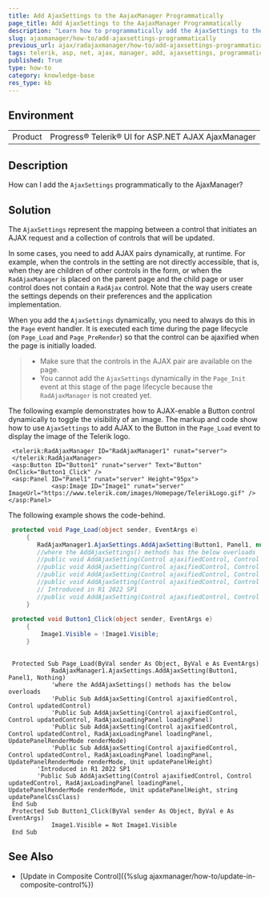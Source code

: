 ```yaml
---
title: Add AjaxSettings to the AajaxManager Programmatically
page_title: Add AjaxSettings to the AajaxManager Programmatically
description: "Learn how to programmatically add the AjaxSettings to the Telerik UI for ASP.NET AJAX AjaxManager."
slug: ajaxmanager/how-to/add-ajaxsettings-programmatically
previous_url: ajax/radajaxmanager/how-to/add-ajaxsettings-programmatically, controls/ajaxmanager/how-to/add-ajaxsettings-programmatically
tags: telerik, asp, net, ajax, manager, add, ajaxsettings, programmatically
published: True
type: how-to
category: knowledge-base
res_type: kb
---
```


## Environment

<table>
	<tbody>
		<tr>
			<td>Product</td>
			<td>Progress® Telerik® UI for ASP.NET AJAX AjaxManager</td>
		</tr>
	</tbody>
</table>

## Description

How can I add the `AjaxSettings` programmatically to the AjaxManager? 

## Solution  

The `AjaxSettings` represent the mapping between a control that initiates an AJAX request and a collection of controls that will be updated. 

In some cases, you need to add AJAX pairs dynamically, at runtime. For example, when the controls in the setting are not directly accessible, that is, when they are children of other controls in the form, or when  the `RadAjaxManager` is placed on the parent page and the child page or user control does not contain a `RadAjax` control. Note that the way users create the settings depends on their preferences and the application implementation.

When you add the `AjaxSettings` dynamically, you need to always do this in the `Page` event handler. It is executed each time during the page lifecycle (on `Page_Load` and `Page_PreRender`) so that the control can be ajaxified when the page is initially loaded. 

> * Make sure that the controls in the AJAX pair are available on the page.
> * You cannot add the `AjaxSettings` dynamically in the `Page_Init` event at this stage of the page lifecycle because the `RadAjaxManager` is not created yet.

The following example demonstrates how to AJAX-enable a Button control dynamically to toggle the visibility of an image. The markup and code show how to use `AjaxSettings` to add AJAX to the Button in the `Page_Load` event to display the image of the Telerik logo.

````ASP.NET
 <telerik:RadAjaxManager ID="RadAjaxManager1" runat="server">
 </telerik:RadAjaxManager>
 <asp:Button ID="Button1" runat="server" Text="Button" OnClick="Button1_Click" />
 <asp:Panel ID="Panel1" runat="server" Height="95px">
	        <asp:Image ID="Image1" runat="server" ImageUrl="https://www.telerik.com/images/Homepage/TelerikLogo.gif" />
</asp:Panel>
````

The following example shows the code-behind.


````C#
 protected void Page_Load(object sender, EventArgs e)    
	 {        
	    RadAjaxManager1.AjaxSettings.AddAjaxSetting(Button1, Panel1, null);
	    //where the AddAjaxSettings() methods has the below overloads
	    //public void AddAjaxSetting(Control ajaxifiedControl, Control updatedControl)
	    //public void AddAjaxSetting(Control ajaxifiedControl, Control updatedControl, RadAjaxLoadingPanel loadingPanel)
	    //public void AddAjaxSetting(Control ajaxifiedControl, Control updatedControl, RadAjaxLoadingPanel loadingPanel, UpdatePanelRenderMode renderMode)
	    //public void AddAjaxSetting(Control ajaxifiedControl, Control updatedControl, RadAjaxLoadingPanel loadingPanel, UpdatePanelRenderMode renderMode, Unit updatePanelHeight)
	    // Introduced in R1 2022 SP1
	    //public void AddAjaxSetting(Control ajaxifiedControl, Control updatedControl, RadAjaxLoadingPanel loadingPanel, UpdatePanelRenderMode renderMode, Unit updatePanelHeight, string updatePanelCssClass)
	 }
	    
 protected void Button1_Click(object sender, EventArgs e)   
	 {   
	     Image1.Visible = !Image1.Visible;    
	 }
	
````
````VB 
 Protected Sub Page_Load(ByVal sender As Object, ByVal e As EventArgs)
	        RadAjaxManager1.AjaxSettings.AddAjaxSetting(Button1, Panel1, Nothing)
	        'where the AddAjaxSettings() methods has the below overloads
	        'Public Sub AddAjaxSetting(Control ajaxifiedControl, Control updatedControl)
	        'Public Sub AddAjaxSetting(Control ajaxifiedControl, Control updatedControl, RadAjaxLoadingPanel loadingPanel)
	        'Public Sub AddAjaxSetting(Control ajaxifiedControl, Control updatedControl, RadAjaxLoadingPanel loadingPanel, UpdatePanelRenderMode renderMode)
	        'Public Sub AddAjaxSetting(Control ajaxifiedControl, Control updatedControl, RadAjaxLoadingPanel loadingPanel, UpdatePanelRenderMode renderMode, Unit updatePanelHeight)
		'Introduced in R1 2022 SP1
		'Public Sub AddAjaxSetting(Control ajaxifiedControl, Control updatedControl, RadAjaxLoadingPanel loadingPanel, UpdatePanelRenderMode renderMode, Unit updatePanelHeight, string updatePanelCssClass)
 End Sub
 Protected Sub Button1_Click(ByVal sender As Object, ByVal e As EventArgs)
	        Image1.Visible = Not Image1.Visible
 End Sub
````


## See Also

* [Update in Composite Control]({%slug ajaxmanager/how-to/update-in-composite-control%})
